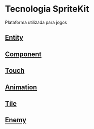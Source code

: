 # Tecnologia SpriteKit

Plataforma utilizada para jogos

## [Entity](https://github.com/ghsumiyasu/Swift/blob/main/README-SpriteKit-Entidade-br-pt.md)
## [Component](https://github.com/ghsumiyasu/Swift/blob/main/README-SpriteKit-Componente-br-pt.md)
## [Touch](https://github.com/ghsumiyasu/Swift/blob/main/README-SpriteKit-TocarTela-br-pt.md)
## [Animation](https://github.com/ghsumiyasu/Swift/blob/main/README-SpriteKit-Animacao-br-pt.md)
## [Tile](https://github.com/ghsumiyasu/Swift/blob/main/README-SpriteKit-Tile-br-pt.md)
## [Enemy](https://github.com/ghsumiyasu/Swift/blob/main/README-SpriteKit-Inimigo-br-pt.md)